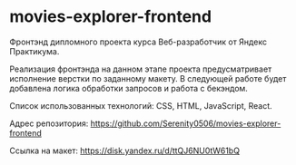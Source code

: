 # movies-explorer-frontend

Фронтэнд дипломного проекта курса Веб-разработчик от Яндекс Практикума. 

Реализация фронтэнда на данном этапе  проекта предусматривает исполнение верстки по заданному макету. 
В следующей работе будет добавлена логика обработки запросов и работа с бекэндом.

Список использованных технологий:
CSS, HTML, JavaScript, React.

Адрес репозитория: https://github.com/Serenity0506/movies-explorer-frontend

Ссылка на макет: https://disk.yandex.ru/d/ttQJ6NU0tW61bQ